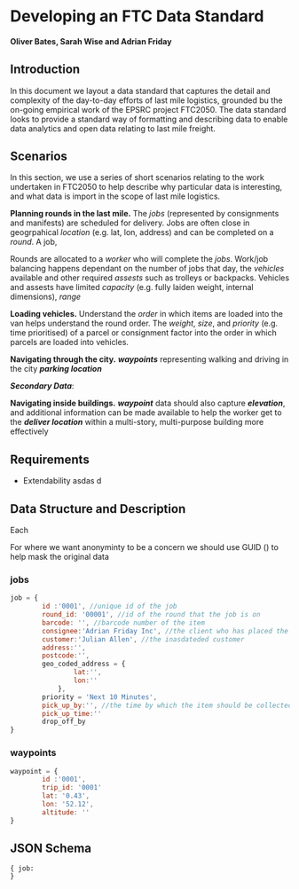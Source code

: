 # Developing an FTC Data Standard
#### Oliver Bates, Sarah Wise and Adrian Friday

## Introduction
In this document we layout a data standard that captures the detail and complexity of the day-to-day efforts of last mile logistics, grounded bu the on-going empirical work of the EPSRC project FTC2050. The data standard looks to provide a standard way of formatting and describing data to enable data analytics and open data relating to last mile freight.

## Scenarios

In this section, we use a series of short scenarios relating to the work undertaken in FTC2050 to help describe why particular data is interesting, and what data is import in the scope of last mile logistics.

**Planning rounds in the last mile.**
The *jobs* (represented by consignments and manifests) are scheduled for delivery. Jobs are often close in geogrpahical *location* (e.g. lat, lon, address) and can be completed on a *round*. A job,

 Rounds are allocated to a *worker* who will complete the *jobs*.
Work/job balancing happens dependant on the number of jobs that day, the *vehicles* available and other required *assests* such as trolleys or backpacks. Vehicles and assests have limited *capacity* (e.g. fully laiden weight, internal dimensions), *range*

**Loading vehicles.** Understand the *order* in which items are loaded into the van helps understand the round order. The *weight*, *size*, and *priority* (e.g. time prioritised) of a parcel or consignment factor into the order in which parcels are loaded into vehicles.

**Navigating through the city.**
***waypoints*** representing walking and driving in the city
***parking location***


***Secondary Data***:

**Navigating inside buildings.** ***waypoint*** data should also capture ***elevation***, and additional information can be made available to help the worker get to the ***deliver location*** within a multi-story, multi-purpose building more effectively


## Requirements

- Extendability
asdas d

## Data Structure and Description
Each

For where we want anonyminty to be a concern we should use GUID () to help mask the original data
### jobs

```javascript
job = {
        id :'0001', //unique id of the job
        round_id: '00001', //id of the round that the job is on
        barcode: '', //barcode number of the item
        consignee:'Adrian Friday Inc', //the client who has placed the order
        customer:'Julian Allen', //the inasdateded customer
        address:'',
        postcode:'',
        geo_coded_address = {
                lat:'',
                lon:''
            },
        priority = 'Next 10 Minutes',
        pick_up_by:'', //the time by which the item should be collected for delivery
        pick_up_time:''
        drop_off_by
}

```

### waypoints

```javascript
waypoint = {
        id :'0001',
        trip_id: '0001'
        lat: '0.43',
        lon: '52.12',
        altitude: ''
}

```


## JSON Schema

```
{ job:
}

```
